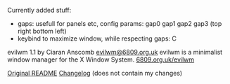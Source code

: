Currently added stuff:
 * gaps: usefull for panels etc, config params: gap0 gap1 gap2 gap3 (top right bottom left)
 * keybind to maximize window, while respecting gaps: C

evilwm 1.1 by Ciaran Anscomb <evilwm@6809.org.uk>
evilwm is a minimalist window manager for the X Window System.
[6809.org.uk/evilwm](http://www.6809.org.uk/evilwm)

[Original README](/README)
[Changelog](/Changelog) (does not contain my changes)


